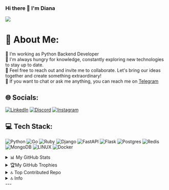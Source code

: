 ### Hi there 👋 I'm Diana
[![](https://visitcount.itsvg.in/api?id=bkmtva&icon=1&color=1)](https://visitcount.itsvg.in)
<!--
**bkmtva/bkmtva** is a ✨ _special_ ✨ repository because its `README.md` (this file) appears on your GitHub profile.

Here are some ideas to get you started:

- 🔭 I’m currently working on ...
- 🌱 I’m currently learning ...
- 👯 I’m looking to collaborate on ...
- 🤔 I’m looking for help with ...
- 💬 Ask me about ...
- 📫 How to reach me: https://t.me/bkmtva
- 😄 Pronouns: ...
- ⚡ Fun fact: ...
-->


# 💫 About Me:
🔭 I’m working as Python Backend Developer<br>🌱 I'm always hungry for knowledge, constantly exploring new technologies to stay up to date. <br>👯 Feel free to reach out and invite me to collaborate. Let's bring our ideas together and create something extraordinary!<br>💬 If you want to chat or ask me anything, you can reach me on [Telegram](https://t.me/bkmtva)


## 🌐 Socials:
[![LinkedIn](https://img.shields.io/badge/LinkedIn-%230077B5.svg?logo=linkedin&logoColor=white)](https://linkedin.com/in/diana-bekmagambetova) 
[![Discord](https://img.shields.io/badge/Discord-%237289DA.svg?logo=discord&logoColor=white)](https://discord.gg/#7565) [![Instagram](https://img.shields.io/badge/Instagram-%23E4405F.svg?logo=Instagram&logoColor=white)](https://instagram.com/di.bkm) 

## 💻 Tech Stack:
![Python](https://img.shields.io/badge/python-3670A0?style=flat&logo=python&logoColor=ffdd54) ![Go](https://img.shields.io/badge/go-%2300ADD8.svg?style=flat&logo=go&logoColor=white) ![Ruby](https://img.shields.io/badge/ruby-%23CC342D.svg?style=flat&logo=ruby&logoColor=white) ![Django](https://img.shields.io/badge/django-%23092E20.svg?style=flat&logo=django&logoColor=white) ![FastAPI](https://img.shields.io/badge/FastAPI-005571?style=flat&logo=fastapi) ![Flask](https://img.shields.io/badge/flask-%23000.svg?style=flat&logo=flask&logoColor=white) ![Postgres](https://img.shields.io/badge/postgres-%23316192.svg?style=flat&logo=postgresql&logoColor=white) ![Redis](https://img.shields.io/badge/redis-%23DD0031.svg?style=flat&logo=redis&logoColor=white) ![MongoDB](https://img.shields.io/badge/MongoDB-%234ea94b.svg?style=flat&logo=mongodb&logoColor=white) ![LINUX](https://img.shields.io/badge/Linux-FCC624?style=flat&logo=linux&logoColor=black) ![Docker](https://img.shields.io/badge/docker-%230db7ed.svg?style=flat&logo=docker&logoColor=white)
<!-- # 📊 GitHub Stats: -->
<details>
<summary> 📊 My GitHub Stats </summary>
<br />
  
![](https://github-readme-stats.vercel.app/api?username=bkmtva&theme=nightowl&hide_border=false&include_all_commits=false&count_private=false)<br/>
![](https://github-readme-streak-stats.herokuapp.com/?user=bkmtva&theme=nightowl&hide_border=false)<br/>
![](https://github-readme-stats.vercel.app/api/top-langs/?username=bkmtva&theme=nightowl&hide_border=false&include_all_commits=false&count_private=false&layout=compact)
  
</details>
<details>
<summary> 🏆My GitHub Trophies </summary>
<br />
 
![](https://github-profile-trophy.vercel.app/?username=bkmtva&theme=algolia&no-frame=false&no-bg=false&margin-w=4)
</details>
</details>
<details>
<summary> 🔝 Top Contributed Repo </summary>
<br />
  
![](https://github-contributor-stats.vercel.app/api?username=bkmtva&limit=5&theme=algolia&combine_all_yearly_contributions=true)
</details>

<details>
  <summary> 🔝 Info </summary>
<p align="center">
  <a href="https://github.com/bkmtva">
    <img src="http://github-profile-summary-cards.vercel.app/api/cards/profile-details?username=bkmtva&theme=transparent" />
  </a>
  <a href="https://github.com/bkmtva">
    <img src="https://github-readme-streak-stats.herokuapp.com/?user=bkmtva&hide_border=true&card_width=338&theme=transparent" />
  </a>
  <a href="https://github.com/bkmtva">
    <img src="http://github-profile-summary-cards.vercel.app/api/cards/stats?username=bkmtva&theme=transparent" />
  </a>
  
</p>
</details>
---

